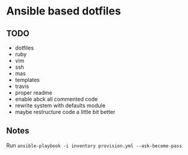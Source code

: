 # Ansible based dotfiles

## TODO

- dotfiles
- ruby
- vim
- ssh
- mas
- templates
- travis
- proper readme
- enable abck all commented code
- rewrite system with defaults module
- maybe restructure code a little bit better

## Notes

Run `ansible-playbook -i inventory provision.yml --ask-become-pass`
